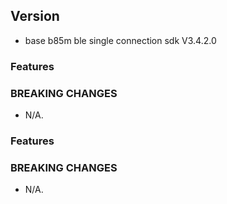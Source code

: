 ## Version
* base b85m ble single connection sdk V3.4.2.0


### Features



### BREAKING CHANGES
* N/A.


### Features


### BREAKING CHANGES
* N/A.

